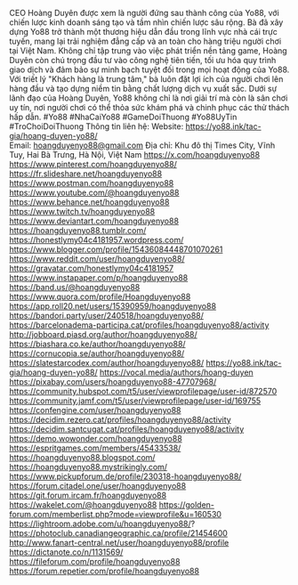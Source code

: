 CEO Hoàng Duyên được xem là người đứng sau thành công của Yo88, với chiến lược kinh doanh sáng tạo và tầm nhìn chiến lược sâu rộng. Bà đã xây dựng Yo88 trở thành một thương hiệu dẫn đầu trong lĩnh vực nhà cái trực tuyến, mang lại trải nghiệm đẳng cấp và an toàn cho hàng triệu người chơi tại Việt Nam. Không chỉ tập trung vào việc phát triển nền tảng game, Hoàng Duyên còn chú trọng đầu tư vào công nghệ tiên tiến, tối ưu hóa quy trình giao dịch và đảm bảo sự minh bạch tuyệt đối trong mọi hoạt động của Yo88. Với triết lý "Khách hàng là trung tâm," bà luôn đặt lợi ích của người chơi lên hàng đầu và tạo dựng niềm tin bằng chất lượng dịch vụ xuất sắc. Dưới sự lãnh đạo của Hoàng Duyên, Yo88 không chỉ là nơi giải trí mà còn là sân chơi uy tín, nơi người chơi có thể thỏa sức khám phá và chinh phục các thử thách hấp dẫn.
#Yo88 #NhaCaiYo88 #GameDoiThuong #Yo88UyTin #TroChoiDoiThuong
Thông tin liên hệ:
Website: https://yo88.ink/tac-gia/hoang-duyen-yo88/  
Email: hoangduyenyo88@gmail.com
Địa chỉ: Khu đô thị Times City, Vĩnh Tuy, Hai Bà Trưng, Hà Nội, Việt Nam
https://x.com/hoangduyenyo88
https://www.pinterest.com/hoangduyenyo88/
https://fr.slideshare.net/hoangduyenyo88
https://www.postman.com/hoangduyenyo88
https://www.youtube.com/@hoangduyenyo88
https://www.behance.net/hoangduyenyo88
https://www.twitch.tv/hoangduyenyo88
https://www.deviantart.com/hoangduyenyo88
https://hoangduyenyo88.tumblr.com/
https://honestlymy04c4181957.wordpress.com/
https://www.blogger.com/profile/15436084448701070261
https://www.reddit.com/user/hoangduyenyo88/
https://gravatar.com/honestlymy04c4181957
https://www.instapaper.com/p/hoangduyenyo88
https://band.us/@hoangduyenyo88
https://www.quora.com/profile/Hoangduyenyo88
https://app.roll20.net/users/15390959/hoangduyenyo88
https://bandori.party/user/240518/hoangduyenyo88/
https://barcelonadema-participa.cat/profiles/hoangduyenyo88/activity
http://jobboard.piasd.org/author/hoangduyenyo88/
https://biashara.co.ke/author/hoangduyenyo88/
https://cornucopia.se/author/hoangduyenyo88/
https://slatestarcodex.com/author/hoangduyenyo88/
https://yo88.ink/tac-gia/hoang-duyen-yo88/
https://vocal.media/authors/hoang-duyen
https://pixabay.com/users/hoangduyenyo88-47707968/
https://community.hubspot.com/t5/user/viewprofilepage/user-id/872570
https://community.jamf.com/t5/user/viewprofilepage/user-id/169755
https://confengine.com/user/hoangduyenyo88
https://decidim.rezero.cat/profiles/hoangduyenyo88/activity
https://decidim.santcugat.cat/profiles/hoangduyenyo88/activity
https://demo.wowonder.com/hoangduyenyo88
https://espritgames.com/members/45433538/
https://hoangduyenyo88.blogspot.com/
https://hoangduyenyo88.mystrikingly.com/
https://www.pickupforum.de/profile/230318-hoangduyenyo88/
https://forum.citadel.one/user/hoangduyenyo88
https://git.forum.ircam.fr/hoangduyenyo88
https://wakelet.com/@hoangduyenyo88
https://golden-forum.com/memberlist.php?mode=viewprofile&u=160530
https://lightroom.adobe.com/u/hoangduyenyo88/?
https://photoclub.canadiangeographic.ca/profile/21454600
http://www.fanart-central.net/user/hoangduyenyo88/profile
https://dictanote.co/n/1131569/
https://fileforum.com/profile/hoangduyenyo88
https://forum.repetier.com/profile/hoangduyenyo88